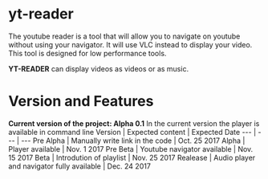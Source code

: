 # yt-reader

The youtube reader is a tool that will allow you to navigate on youtube without 
using your navigator. It will use VLC instead to display your video. This tool 
is designed for low performance tools. 

**YT-READER** can display videos as videos or as music. 

# Version and Features
__Current version of the project: Alpha 0.1__ 
In the current version the player is available in command line
Version | Expected content | Expected Date
--- | --- | --- 
Pre Alpha | Manually write link in the code | Oct. 25 2017
Alpha | Player available | Nov. 1 2017
Pre Beta | Youtube navigator available | Nov. 15 2017
Beta | Introdution of playlist  | Nov. 25 2017
Realease | Audio player and navigator fully available | Dec. 24 2017

